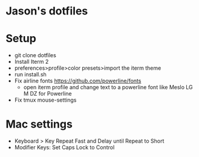 # Jason's dotfiles

# Setup

- git clone dotfiles
- Install Iterm 2
- preferences>profile>color presets>import the iterm theme
- run install.sh
- Fix airline fonts https://github.com/powerline/fonts
  - open iterm profile and change text to a powerline font like Meslo LG M DZ for Powerline
- Fix tmux mouse-settings


# Mac settings

- Keyboard > Key Repeat Fast and Delay until Repeat to Short
- Modifier Keys: Set Caps Lock to Control
